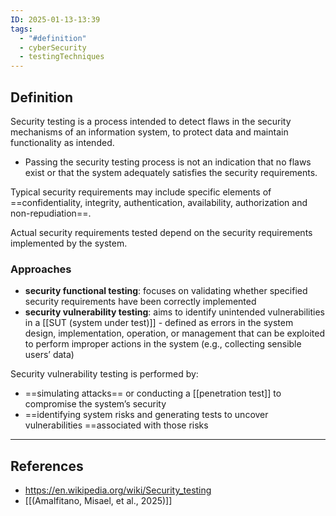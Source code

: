 ```yaml
---
ID: 2025-01-13-13:39
tags:
  - "#definition"
  - cyberSecurity
  - testingTechniques
---
```

## Definition

Security testing is a process intended to detect flaws in the security mechanisms of an information system, to protect data and maintain functionality as intended.
- Passing the security testing process is not an indication that no flaws exist or that the system adequately satisfies the security requirements.

Typical security requirements may include specific elements of ==confidentiality, integrity, authentication, availability, authorization and non-repudiation==.

Actual security requirements tested depend on the security requirements implemented by the system.

### Approaches

- **security functional testing**: focuses on validating whether specified security requirements have been correctly implemented
- **security vulnerability testing**: aims to identify unintended vulnerabilities in a [[SUT (system under test)]] - defined as errors in the system design, implementation, operation, or management that can be exploited to perform improper actions in the system (e.g., collecting sensible users’ data)

 Security vulnerability testing is performed by:
 - ==simulating attacks== or conducting a [[penetration test]] to compromise the system’s security
 - ==identifying system risks and generating tests to uncover vulnerabilities ==associated with those risks

---
## References
- https://en.wikipedia.org/wiki/Security_testing
- [[(Amalfitano, Misael, et al., 2025)]]